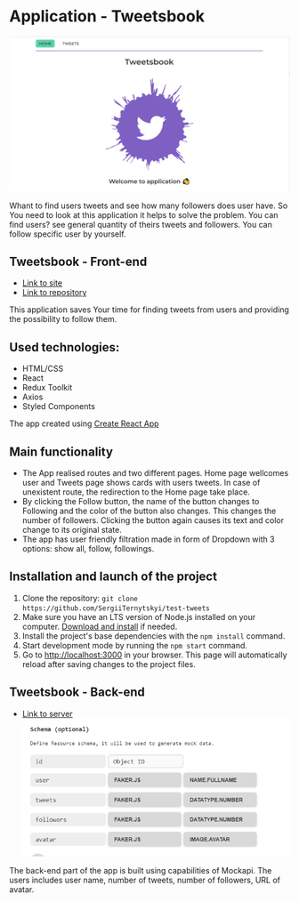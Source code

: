 # Application - Tweetsbook

![Schema of the back-end](./assets/homePage.png)

Whant to find users tweets and see how many followers does user have. So You
need to look at this application it helps to solve the problem. You can find
users? see general quantity of theirs tweets and followers. You can follow
specific user by yourself.

## Tweetsbook - Front-end

- [Link to site](https://sergiiternytskyi.github.io/test-tweets/)
- [Link to repository](https://github.com/SergiiTernytskyi/test-tweets)

This application saves Your time for finding tweets from users and providing the
possibility to follow them.

## Used technologies:

- HTML/CSS
- React
- Redux Toolkit
- Axios
- Styled Components

The app created using
[Create React App](https://github.com/facebook/create-react-app)

## Main functionality

- The App realised routes and two different pages. Home page wellcomes user and
  Tweets page shows cards with users tweets. In case of unexistent route, the
  redirection to the Home page take place.
- By clicking the Follow button, the name of the button changes to Following and
  the color of the button also changes. This changes the number of followers.
  Clicking the button again causes its text and color change to its original
  state.
- The app has user friendly filtration made in form of Dropdown with 3 options:
  show all, follow, followings.

## Installation and launch of the project

1. Clone the repository:
   `git clone https://github.com/SergiiTernytskyi/test-tweets`
2. Make sure you have an LTS version of Node.js installed on your computer.
   [Download and install](https://nodejs.org/en/) if needed.
3. Install the project's base dependencies with the `npm install` command.
4. Start development mode by running the `npm start` command.
5. Go to [http://localhost:3000](http://localhost:3000) in your browser. This
   page will automatically reload after saving changes to the project files.

## Tweetsbook - Back-end

- [Link to server](https://mockapi.io/projects/644aa956a8370fb3215512df/)
  ![Schema of the back-end](./assets/usersSchema.png)

The back-end part of the app is built using capabilities of Mockapi. The users
includes user name, number of tweets, number of followers, URL of avatar.
